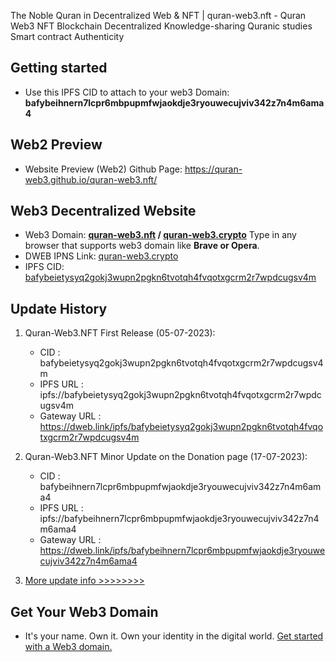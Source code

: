 The Noble Quran in Decentralized Web &amp; NFT | quran-web3.nft - Quran Web3 NFT Blockchain Decentralized Knowledge-sharing Quranic studies Smart contract Authenticity

## Getting started
*  Use this IPFS CID to attach to your web3 Domain: <b>bafybeihnern7lcpr6mbpupmfwjaokdje3ryouwecujviv342z7n4m6ama4</b>

## Web2 Preview
*  Website Preview (Web2) Github Page: <a href="https://quran-web3.github.io/quran-web3.nft/">https://quran-web3.github.io/quran-web3.nft/</a>

## Web3 Decentralized Website
*  Web3 Domain: <b><u>quran-web3.nft</u> / <u>quran-web3.crypto</u></b> Type in any browser that supports web3 domain like <b>Brave or Opera</b>.
*  DWEB IPNS Link: <a href="https://dweb.link/ipns/quran-web3.crypto"> quran-web3.crypto </a>
*  IPFS CID: <a href="https://bafybeihnern7lcpr6mbpupmfwjaokdje3ryouwecujviv342z7n4m6ama4.ipfs.dweb.link/">bafybeietysyq2gokj3wupn2pgkn6tvotqh4fvqotxgcrm2r7wpdcugsv4m</a>

## Update History
1.  Quran-Web3.NFT First Release (05-07-2023):
    *  CID             : bafybeietysyq2gokj3wupn2pgkn6tvotqh4fvqotxgcrm2r7wpdcugsv4m
    *  IPFS URL        : ipfs://bafybeietysyq2gokj3wupn2pgkn6tvotqh4fvqotxgcrm2r7wpdcugsv4m
    *  Gateway URL     : https://dweb.link/ipfs/bafybeietysyq2gokj3wupn2pgkn6tvotqh4fvqotxgcrm2r7wpdcugsv4m

2.  Quran-Web3.NFT Minor Update on the Donation page (17-07-2023):
    *  CID             : bafybeihnern7lcpr6mbpupmfwjaokdje3ryouwecujviv342z7n4m6ama4
    *  IPFS URL        : ipfs://bafybeihnern7lcpr6mbpupmfwjaokdje3ryouwecujviv342z7n4m6ama4
    *  Gateway URL     : https://dweb.link/ipfs/bafybeihnern7lcpr6mbpupmfwjaokdje3ryouwecujviv342z7n4m6ama4

3.  <a href="https://github.com/quran-web3/quran-web3.nft/releases">More update info >>>>>>>></a>

## Get Your Web3 Domain
*  It's your name. Own it. Own your identity in the digital world. <a href="https://unstoppabledomains.com/?ref=0292cd8075b549e" target="_blank">Get started with a Web3 domain.</a>
